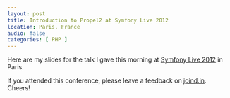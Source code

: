 ```yaml
---
layout: post
title: Introduction to Propel2 at Symfony Live 2012
location: Paris, France
audio: false
categories: [ PHP ]
---
```


Here are my slides for the talk I gave this morning at [Symfony Live
2012](http://paris2012.live.symfony.com/) in Paris.

<script class="speakerdeck-embed" data-id="4fd1d178469d200187014dff" data-ratio="1.3333333333333333" src="//speakerdeck.com/assets/embed.js">
</script>

If you attended this conference, please leave a feedback on
[joind.in](https://joind.in/talk/view/6589). Cheers!
